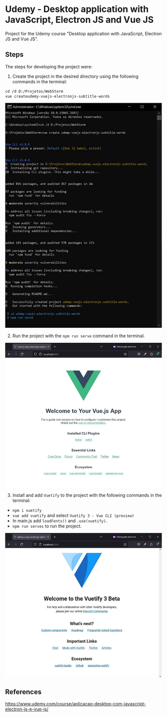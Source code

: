 # Udemy - Desktop application with JavaScript, Electron JS and Vue JS

Project for the Udemy course "Desktop application with JavaScript, Electron JS and Vue JS".


## Steps

The steps for developing the project were:

1. Create the project in the desired directory using the following commands in the terminal:
```
cd /d D:/Projetos/WebStorm
vue createudemy-vuejs-electronjs-subtitle-words
```
![Image-01-cmd-VueCreate](/printscreens/Image-01-cmd-VueCreate.jpg)

2. Run the project with the `npm run serve` command in the terminal.

![Image-02-NpmRunServe-localhost](/printscreens/Image-02-NpmRunServe-localhost.jpg)

3. Install and add `Vuetify` to the project with the following commands in the terminal:
- `npm i vuetify`
- `vue add vuetify` and select `Vuetify 3 - Vue CLI (preview)`
- In main.js add `loadFonts()` and `.use(vuetify)`.
- `npm run serves` to run the project.

![Image-03-Vuetify-NpmRunServer-localhost](/printscreens/Image-03-Vuetify-NpmRunServer-localhost.jpg)


## References
https://www.udemy.com/course/aplicacao-desktop-com-javascript-electron-js-e-vue-js/